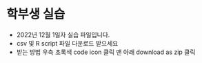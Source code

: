 # 학부생 실습

* 2022년 12월 1일자 실습 파일입니다.
* csv 및 R script 파일 다운로드 받으세요
* 받는 방법
   우측 초록색 code icon 클릭
   맨 아래 download as zip 클릭

